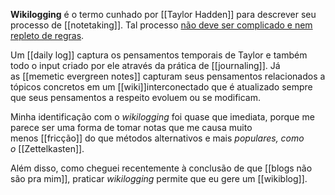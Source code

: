 **Wikilogging** é o termo cunhado por [[Taylor Hadden]] para descrever seu processo de [[notetaking]]. Tal processo [não deve ser complicado e nem repleto de regras](https://discord.com/channels/916069148403068968/916069148403068972/989655910811054080).

Um [[daily log]] captura os pensamentos temporais de Taylor e também todo o input criado por ele através da prática de [[journaling]]. Já as [[memetic evergreen notes]] capturam seus pensamentos relacionados a tópicos concretos em um [[wiki]]interconectado que é atualizado sempre que seus pensamentos a respeito evoluem ou se modificam.

Minha identificação com o _wikilogging_ foi quase que imediata, porque me parece ser uma forma de tomar notas que me causa muito menos [[fricção]] do que métodos alternativos e mais _populares, como o_ [[Zettelkasten]].

Além disso, como cheguei recentemente à conclusão de que [[blogs não são pra mim]], praticar *wikilogging* permite que eu gere um [[wikiblog]].